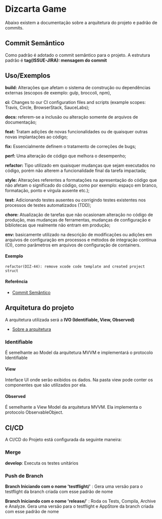 
# Dizcarta Game

Abaixo existem a documentação sobre a arquitetura do projeto e padrão de commits. 


## Commit Semântico

Como padrão é adotado o commit semântico para o projeto. A estrutura padrão é **tag(ISSUE-JIRA): mensagem do commit**



## Uso/Exemplos

**build:** Alterações que afetam o sistema de construção ou dependências externas (escopos de exemplo: gulp, broccoli, npm),

**ci:** Changes to our CI configuration files and scripts (example scopes: Travis, Circle, BrowserStack, SauceLabs);

**docs:** referem-se a inclusão ou alteração somente de arquivos de documentação;

**feat:** Tratam adições de novas funcionalidades ou de quaisquer outras novas implantações ao código;

**fix:** Essencialmente definem o tratamento de correções de bugs;

**perf:** Uma alteração de código que melhora o desempenho;

**refactor:** Tipo utilizado em quaisquer mudanças que sejam executados no código, porém não alterem a funcionalidade final da tarefa impactada;

**style:** Alterações referentes a formatações na apresentação do código que não afetam o significado do código, como por exemplo: espaço em branco, formatação, ponto e vírgula ausente etc.);

**test:** Adicionando testes ausentes ou corrigindo testes existentes nos processos de testes automatizados (TDD);

**chore:** Atualização de tarefas que não ocasionam alteração no código de produção, mas mudanças de ferramentas, mudanças de configuração e bibliotecas que realmente não entram em produção;

**env:** basicamente utilizado na descrição de modificações ou adições em arquivos de configuração em processos e métodos de integração contínua (CI), como parâmetros em arquivos de configuração de containers.

#### Exemplo
```
refactor(DIZ-44): remove xcode code template and created project struct
```

#### Referência
 - [Commit Semântico](https://blog.geekhunter.com.br/o-que-e-commit-e-como-usar-commits-semanticos/)
## Arquitetura do projeto

A arquitetura utilizada será a **IVO (Identifiable, View, Observed)**  

 - [Sobre a arquitetura](https://www.youtube.com/watch?v=SOA0IT7sxvc)

### Identifiable
É semelhante ao Model da arquitetura MVVM e implementará o protocolo Identifiable 


#### View 
Interface UI onde serão exibidos os dados. Na pasta view pode conter os componentes que são utilizados por ela. 

#### Observed
É semelhante a View Model da arquitetura MVVM. Ela implementa o protocolo ObservableObject.

## CI/CD

A CI/CD do Projeto está configurada da seguinte maneira: 

### Merge
 **develop**: Executa os testes unitários 

### Push de Branch
**Branch Iniciando com o nome 'testflight/**' : Gera uma versão para o testflight da branch criada com esse padrão de nome

**Branch Iniciando com o nome 'release/**' : Roda os Tests, Compila, Archive e Analyze. Gera uma versão para o testflight e AppStore da branch criada com esse padrão de nome 